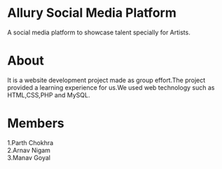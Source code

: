 # Allury Social Media Platform
A social media platform to showcase talent specially for Artists.

# About
It is a website development project made as group effort.The project provided a learning
experience for us.We used web technology such as HTML,CSS,PHP and MySQL.

# Members
1.Parth Chokhra<br>
2.Arnav Nigam<br>
3.Manav Goyal
